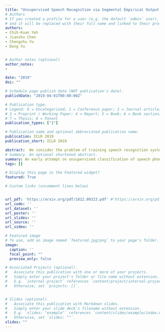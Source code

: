```yaml
---
title: "Unsupervised Speech Recognition via Segmental Empirical Output Distribution Matching"
# Authors
# If you created a profile for a user (e.g. the default `admin` user), write the username (folder name) here 
# and it will be replaced with their full name and linked to their profile.
authors:
- Chih-Kuan Yeh
- Jianshu Chen
- Chengzhu Yu
- Dong Yu


# Author notes (optional)
author_notes:
-

date: "2019"
doi: ""

# Schedule page publish date (NOT publication's date).
publishDate: "2019-04-01T00:00:00Z"

# Publication type.
# Legend: 0 = Uncategorized; 1 = Conference paper; 2 = Journal article;
# 3 = Preprint / Working Paper; 4 = Report; 5 = Book; 6 = Book section;
# 7 = Thesis; 8 = Patent
publication_types: ["1"]

# Publication name and optional abbreviated publication name.
publication: ICLR 2019
publication_short: ICLR 2019

abstract:  We consider the problem of training speech recognition systems without using any labeled data, under the assumption that the learner can only access to the input utterances and a phoneme language model estimated from a non-overlapping corpus. We propose a fully unsupervised learning algorithm that alternates between solving two sub-problems-- (i) learn a phoneme classifier for a given set of phoneme segmentation boundaries, and (ii) refining the phoneme boundaries based on a given classifier. To solve the first sub-problem, we introduce a novel unsupervised cost function named Segmental Empirical Output Distribution Matching, which generalizes the work in (Liu et al., 2017) to segmental structures. For the second sub-problem, we develop an approximate MAP approach to refining the boundaries obtained from Wang et al. (2017). Experimental results on TIMIT dataset demonstrate the success of this fully unsupervised phoneme recognition system, which achieves a phone error rate (PER) of 41.6%. Although it is still far away from the state-of-the-art supervised systems, we show that with oracle boundaries and matching language model, the PER could be improved to 32.5%.This performance approaches the supervised system of the same model architecture, demonstrating the great potential of the proposed method.
# Summary. An optional shortened abstract.
summary: An early attempt on unsupervised classification of speech phonemes based on empirical distribution.
tags: []

# Display this page in the Featured widget?
featured: True

# Custom links (uncomment lines below)


url_pdf: 'https://arxiv.org/pdf/1812.09323.pdf' #'https://arxiv.org/pdf/2006.00442.pdf'
url_code: ''
url_dataset: ''
url_poster: ''
url_slides: ''
url_source: ''
url_video: ''

# Featured image
# To use, add an image named `featured.jpg/png` to your page's folder. 
image:
  caption: ''
  focal_point: ""
  preview_only: false

# Associated Projects (optional).
#   Associate this publication with one or more of your projects.
#   Simply enter your project's folder or file name without extension.
#   E.g. `internal-project` references `content/project/internal-project/index.md`.
#   Otherwise, set `projects: []`.


# Slides (optional).
#   Associate this publication with Markdown slides.
#   Simply enter your slide deck's filename without extension.
#   E.g. `slides: "example"` references `content/slides/example/index.md`.
#   Otherwise, set `slides: ""`.
slides: ""
---
```

